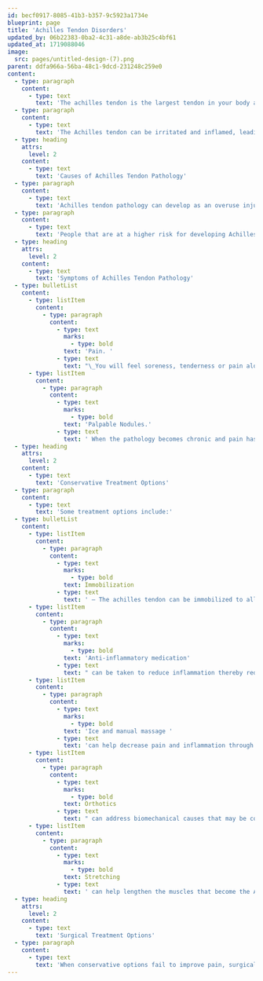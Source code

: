 ```yaml
---
id: becf0917-8085-41b3-b357-9c5923a1734e
blueprint: page
title: 'Achilles Tendon Disorders'
updated_by: 06b22383-0ba2-4c31-a8de-ab3b25c4bf61
updated_at: 1719088046
image:
  src: pages/untitled-design-(7).png
parent: ddfa966a-56ba-48c1-9dcd-231248c259e0
content:
  - type: paragraph
    content:
      - type: text
        text: 'The achilles tendon is the largest tendon in your body and it connects your calf muscles to your calcaneus or your heel bone. The achilles tendon helps with walking by lifting your heel off of the ground.'
  - type: paragraph
    content:
      - type: text
        text: 'The Achilles tendon can be irritated and inflamed, leading to Achilles tendonitis. Achilles tendonitis is the acute phase of irritation and inflammation that will potentially lead to pain of the Achilles Tendon. If left untreated, this can develop into Achilles tendinosis, which is a more chronic state of inflammation and pain within the Achilles tendon. This can also lead to degeneration of the Achilles tendon that can happen on its insertion on the calcaneus or heel bone, or within the substance of the Achilles tendon body itself.'
  - type: heading
    attrs:
      level: 2
    content:
      - type: text
        text: 'Causes of Achilles Tendon Pathology'
  - type: paragraph
    content:
      - type: text
        text: 'Achilles tendon pathology can develop as an overuse injury which is caused by an increase in some type of repetitive activity that requires the Achilles tendon to function. For example, a sudden increase in the amount of running you are doing may lead to Achilles Tendonitis developing. This type of sudden repetitive movements put alot of stress and strain on the Achilles tendon leading to micro-injury that cannot heal itself because of continued stress being applied to the Achilles tendon. This leads to the structure of the Achilles tendon changing and leading to your pain.'
  - type: paragraph
    content:
      - type: text
        text: 'People that are at a higher risk for developing Achilles tendon pathology are athletes, “weekend warriors”, laborers and people with flat feet.'
  - type: heading
    attrs:
      level: 2
    content:
      - type: text
        text: 'Symptoms of Achilles Tendon Pathology'
  - type: bulletList
    content:
      - type: listItem
        content:
          - type: paragraph
            content:
              - type: text
                marks:
                  - type: bold
                text: 'Pain. '
              - type: text
                text: "\_You will feel soreness, tenderness or pain along the tendon itself or where it inserts on the heel bone."
      - type: listItem
        content:
          - type: paragraph
            content:
              - type: text
                marks:
                  - type: bold
                text: 'Palpable Nodules.'
              - type: text
                text: ' When the pathology becomes chronic and pain has been present for some time, you can feel nodules and areas of thickened tissue.'
  - type: heading
    attrs:
      level: 2
    content:
      - type: text
        text: 'Conservative Treatment Options'
  - type: paragraph
    content:
      - type: text
        text: 'Some treatment options include:'
  - type: bulletList
    content:
      - type: listItem
        content:
          - type: paragraph
            content:
              - type: text
                marks:
                  - type: bold
                text: Immobilization
              - type: text
                text: ' – The achilles tendon can be immobilized to allow it to heal and reduce the stress going through the tendon.'
      - type: listItem
        content:
          - type: paragraph
            content:
              - type: text
                marks:
                  - type: bold
                text: 'Anti-inflammatory medication'
              - type: text
                text: " can be taken to reduce inflammation thereby reducing pain.\_"
      - type: listItem
        content:
          - type: paragraph
            content:
              - type: text
                marks:
                  - type: bold
                text: 'Ice and manual massage '
              - type: text
                text: 'can help decrease pain and inflammation through the tendon as well.'
      - type: listItem
        content:
          - type: paragraph
            content:
              - type: text
                marks:
                  - type: bold
                text: Orthotics
              - type: text
                text: " can address biomechanical causes that may be contributing to your Achilles tendon pathology and pain.\_"
      - type: listItem
        content:
          - type: paragraph
            content:
              - type: text
                marks:
                  - type: bold
                text: Stretching
              - type: text
                text: ' can help lengthen the muscles that become the Achilles Tendon to decrease the stress placed across the tendon and heel bone.'
  - type: heading
    attrs:
      level: 2
    content:
      - type: text
        text: 'Surgical Treatment Options'
  - type: paragraph
    content:
      - type: text
        text: 'When conservative options fail to improve pain, surgical intervention can be offered. Surgery would help repair the tendon. The best surgical treatment option for you will be discussed.'
---
```

